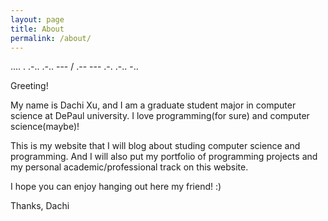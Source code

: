```yaml
---
layout: page
title: About
permalink: /about/
---
```


.... . .-.. .-.. --- / .-- --- .-. .-.. -..

Greeting!

My name is Dachi Xu, and I am a graduate student major in computer science at DePaul university. I love programming(for sure) and computer science(maybe)!

This is my website that I will blog about studing computer science and programming. And I will also put my portfolio of programming projects and my personal academic/professional track on this website. 

I hope you can enjoy hanging out here my friend! :)

Thanks,
Dachi
